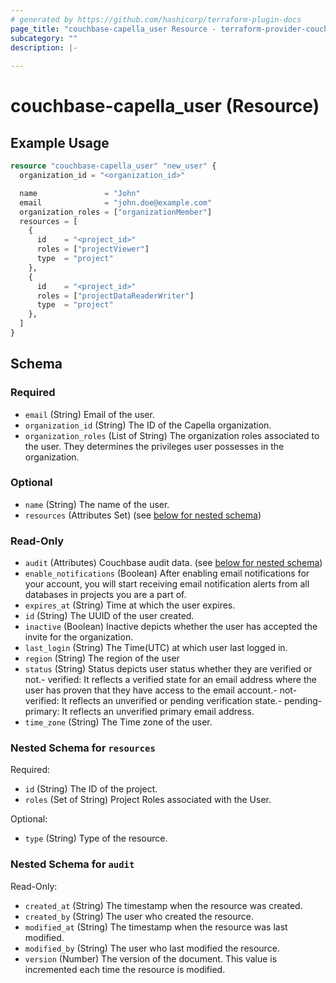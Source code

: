 ```yaml
---
# generated by https://github.com/hashicorp/terraform-plugin-docs
page_title: "couchbase-capella_user Resource - terraform-provider-couchbase-capella"
subcategory: ""
description: |-
  
---
```


# couchbase-capella_user (Resource)



## Example Usage

```terraform
resource "couchbase-capella_user" "new_user" {
  organization_id = "<organization_id>"

  name               = "John"
  email              = "john.doe@example.com"
  organization_roles = ["organizationMember"]
  resources = [
    {
      id    = "<project_id>"
      roles = ["projectViewer"]
      type  = "project"
    },
    {
      id    = "<project_id>"
      roles = ["projectDataReaderWriter"]
      type  = "project"
    },
  ]
}
```

<!-- schema generated by tfplugindocs -->
## Schema

### Required

- `email` (String) Email of the user.
- `organization_id` (String) The ID of the Capella organization.
- `organization_roles` (List of String) The organization roles associated to the user. They determines the privileges user possesses in the organization.

### Optional

- `name` (String) The name of the user.
- `resources` (Attributes Set) (see [below for nested schema](#nestedatt--resources))

### Read-Only

- `audit` (Attributes) Couchbase audit data. (see [below for nested schema](#nestedatt--audit))
- `enable_notifications` (Boolean) After enabling email notifications for your account, you will start receiving email notification alerts from all databases in projects you are a part of.
- `expires_at` (String) Time at which the user expires.
- `id` (String) The UUID of the user created.
- `inactive` (Boolean) Inactive depicts whether the user has accepted the invite for the organization.
- `last_login` (String) The Time(UTC) at which user last logged in.
- `region` (String) The region of the user
- `status` (String) Status depicts user status whether they are verified or not.- verified: It reflects a verified state for an email address where the user has proven that they have access to the email account.- not-verified: It reflects an unverified or pending verification state.- pending-primary: It reflects an unverified primary email address.
- `time_zone` (String) The Time zone of the user.

<a id="nestedatt--resources"></a>
### Nested Schema for `resources`

Required:

- `id` (String) The ID of the project.
- `roles` (Set of String) Project Roles associated with the User.

Optional:

- `type` (String) Type of the resource.


<a id="nestedatt--audit"></a>
### Nested Schema for `audit`

Read-Only:

- `created_at` (String) The timestamp when the resource was created.
- `created_by` (String) The user who created the resource.
- `modified_at` (String) The timestamp when the resource was last modified.
- `modified_by` (String) The user who last modified the resource.
- `version` (Number) The version of the document. This value is incremented each time the resource is modified.
